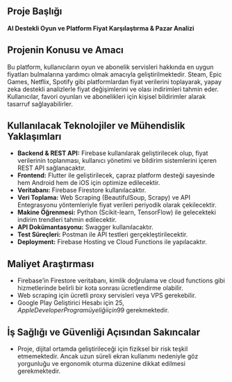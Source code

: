 
## **Proje Başlığı**  
**AI Destekli Oyun ve Platform Fiyat Karşılaştırma & Pazar Analizi**  

## **Projenin Konusu ve Amacı**  
Bu platform, kullanıcıların oyun ve abonelik servisleri hakkında en uygun fiyatları bulmalarına yardımcı olmak amacıyla geliştirilmektedir. Steam, Epic Games, Netflix, Spotify gibi platformlardan fiyat verilerini toplayarak, yapay zeka destekli analizlerle fiyat değişimlerini ve olası indirimleri tahmin eder. Kullanıcılar, favori oyunları ve abonelikleri için kişisel bildirimler alarak tasarruf sağlayabilirler.

## **Kullanılacak Teknolojiler ve Mühendislik Yaklaşımları**  
- **Backend & REST API:** Firebase kullanılarak geliştirilecek olup, fiyat verilerinin toplanması, kullanıcı yönetimi ve bildirim sistemlerini içeren REST API sağlanacaktır.  
- **Frontend:** Flutter ile geliştirilecek, çapraz platform desteği sayesinde hem Android hem de iOS için optimize edilecektir.  
- **Veritabanı:** Firebase Firestore kullanılacaktır.  
- **Veri Toplama:** Web Scraping (BeautifulSoup, Scrapy) ve API Entegrasyonu yöntemleriyle fiyat verileri periyodik olarak çekilecektir.  
- **Makine Öğrenmesi:** Python (Scikit-learn, TensorFlow) ile gelecekteki indirim trendleri tahmin edilecektir.  
- **API Dokümantasyonu:** Swagger kullanılacaktır.  
- **Test Süreçleri:** Postman ile API testleri gerçekleştirilecektir.  
- **Deployment:** Firebase Hosting ve Cloud Functions ile yapılacaktır.  

## **Maliyet Araştırması**  
- Firebase’in Firestore veritabanı, kimlik doğrulama ve cloud functions gibi hizmetlerinde belirli bir kota sonrası ücretlendirme olabilir.  
- Web scraping için ücretli proxy servisleri veya VPS gerekebilir.  
- Google Play Geliştirici Hesabı için 25$, Apple Developer Program üyeliği için 99$ gerekmektedir.  

## **İş Sağlığı ve Güvenliği Açısından Sakıncalar**  
- Proje, dijital ortamda geliştirileceği için fiziksel bir risk teşkil etmemektedir. Ancak uzun süreli ekran kullanımı nedeniyle göz yorgunluğu ve ergonomik oturma düzenine dikkat edilmesi gerekmektedir.  


